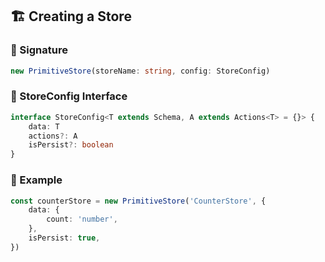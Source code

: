 ## 🏗 Creating a Store

### 🔧 Signature

```ts
new PrimitiveStore(storeName: string, config: StoreConfig)
```

### 🧾 StoreConfig Interface

```ts
interface StoreConfig<T extends Schema, A extends Actions<T> = {}> {
	data: T
	actions?: A
	isPersist?: boolean
}
```

### 🧪 Example

```ts
const counterStore = new PrimitiveStore('CounterStore', {
	data: {
		count: 'number',
	},
	isPersist: true,
})
```
